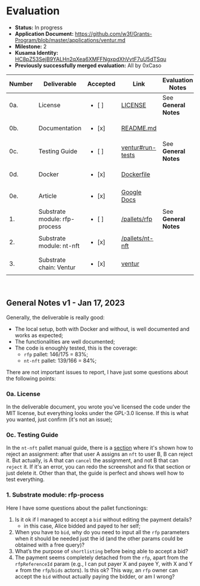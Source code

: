 # Evaluation

- **Status:** In progress
- **Application Document:** https://github.com/w3f/Grants-Program/blob/master/applications/ventur.md
- **Milestone:** 2
- **Kusama Identity:** [HC8pZ53SejB9YALHn2qXea6XMFFNgxpdXhVvtF7uU5dTSqu](https://kusama.subscan.io/account/HC8pZ53SejB9YALHn2qXea6XMFFNgxpdXhVvtF7uU5dTSqu)
- **Previously successfully merged evaluation:** All by 0xCaso

| Number | Deliverable | Accepted | Link | Evaluation Notes |
| ------ | ----------- | -------- | ---- |----------------- |
| 0a.| License | <ul><li>[ ] </li></ul> | [LICENSE](https://github.com/Popular-Coding/ventur/blob/4706eda57b4a73e405ff98df8ea903df680aecd0/LICENSE) | See **General Notes** |
| 0b.| Documentation | <ul><li>[x] </li></ul> | [README.md](https://github.com/Popular-Coding/ventur/blob/4706eda57b4a73e405ff98df8ea903df680aecd0/README.md) |  |
| 0c.| Testing Guide | <ul><li>[ ] </li></ul> | [ventur#run-tests](https://github.com/Popular-Coding/ventur/blob/4706eda57b4a73e405ff98df8ea903df680aecd0/README.md#run-tests) | See **General Notes** |
| 0d.| Docker | <ul><li>[x] </li></ul> | [Dockerfile](https://github.com/Popular-Coding/ventur/blob/4706eda57b4a73e405ff98df8ea903df680aecd0/Dockerfile) |  |
| 0e.| Article | <ul><li>[x] </li></ul> | [Google Docs](https://docs.google.com/document/d/1nsOrO7E-vR-4T_PvFiBMPn977d7tf1jdD2JIWGs3r-w/edit?usp=sharing) |  |
| 1. | Substrate module: rfp-process| <ul><li>[ ] </li></ul> | [/pallets/rfp](https://github.com/Popular-Coding/ventur/tree/4706eda57b4a73e405ff98df8ea903df680aecd0/pallets/rfp) | See **General Notes** |
| 2. | Substrate module: nt-nft | <ul><li>[x] </li></ul> | [/pallets/nt-nft](https://github.com/Popular-Coding/ventur/tree/4706eda57b4a73e405ff98df8ea903df680aecd0/pallets/nt-nft) |  |
| 3. | Substrate chain: Ventur | <ul><li>[x] </li></ul> | [ventur](https://github.com/Popular-Coding/ventur/tree/4706eda57b4a73e405ff98df8ea903df680aecd0) |  |
<br/>

## General Notes v1 - Jan 17, 2023
Generally, the deliverable is really good:
- The local setup, both with Docker and without, is well documented and works as expected;
- The functionalities are well documented;
- The code is enoughly tested, this is the coverage:
  - `rfp` pallet: 146/175 = 83%;
  - `nt-nft` pallet: 139/166 = 84%;

There are not important issues to report, I have just some questions about the following points:

### 0a. License
In the deliverable document, you wrote you've licensed the code under the MIT license, but everything looks under the GPL-3.0 license. If this is what you wanted, just confirm (it's not an issue);

### 0c. Testing Guide
In the `nt-nft` pallet manual guide, there is a [section](https://github.com/Popular-Coding/ventur/tree/4706eda57b4a73e405ff98df8ea903df680aecd0/pallets/nt-nft#8-test-rejecting-an-assigned-nt-nft) where it's shown how to reject an assignment: after that user A assigns an `nft` to user B, B can reject it. But actually, is A that can `cancel` the assignment, and not B that can `reject` it. If it's an error, you can redo the screenshot and fix that section or just delete it.
Other than that, the guide is perfect and shows well how to test everything.

### 1. Substrate module: rfp-process
Here I have some questions about the pallet functionings:

1. Is it ok if I managed to accept a `bid` without editing the payment details?
    - in this case, Alice bidded and payed to her self;
2. When you have to `bid`, why do you need to input all the `rfp` parameters when it should be needed just the id (and the other params could be obtained with a free query)?
3. What’s the purpose of `shortlisting` before being able to accept a bid?
4. The payment seems completely detached from the `rfp`, apart from the `rfpReferenceId` param (e.g., I can put payer X and payee Y, with X and Y ≠ from the `rfp`/`bids` actors). Is this ok? This way, an `rfp` owner can accept the `bid` without actually paying the bidder, or am I wrong?